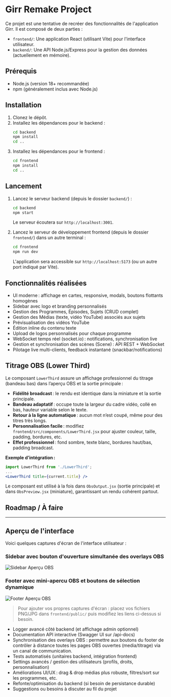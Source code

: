 # Girr Remake Project

Ce projet est une tentative de recréer des fonctionnalités de l'application Girr.
Il est composé de deux parties :

-   `frontend/`: Une application React (utilisant Vite) pour l'interface utilisateur.
-   `backend/`: Une API Node.js/Express pour la gestion des données (actuellement en mémoire).

## Prérequis

-   Node.js (version 18+ recommandée)
-   npm (généralement inclus avec Node.js)

## Installation

1.  Clonez le dépôt.
2.  Installez les dépendances pour le backend :
    ```bash
    cd backend
    npm install
    cd ..
    ```
3.  Installez les dépendances pour le frontend :
    ```bash
    cd frontend
    npm install
    cd ..
    ```

## Lancement

1.  Lancez le serveur backend (depuis le dossier `backend/`) :
    ```bash
    cd backend
    npm start
    ```
    Le serveur écoutera sur `http://localhost:3001`.

2.  Lancez le serveur de développement frontend (depuis le dossier `frontend/`) dans un autre terminal :
    ```bash
    cd frontend
    npm run dev
    ```
    L'application sera accessible sur `http://localhost:5173` (ou un autre port indiqué par Vite).

## Fonctionnalités réalisées

- UI moderne : affichage en cartes, responsive, modals, boutons flottants homogènes
- Sidebar avec logo et branding personnalisés
- Gestion des Programmes, Épisodes, Sujets (CRUD complet)
- Gestion des Médias (texte, vidéo YouTube) associés aux sujets
- Prévisualisation des vidéos YouTube
- Édition inline du contenu texte
- Upload de logos personnalisés pour chaque programme
- WebSocket temps réel (socket.io) : notifications, synchronisation live
- Gestion et synchronisation des scènes (Scene) : API REST + WebSocket
- Pilotage live multi-clients, feedback instantané (snackbar/notifications)

## Titrage OBS (Lower Third)

Le composant `LowerThird` assure un affichage professionnel du titrage (bandeau bas) dans l’aperçu OBS et la sortie principale :

- **Fidélité broadcast** : le rendu est identique dans la miniature et la sortie principale.
- **Bandeau adaptatif** : occupe toute la largeur du cadre vidéo, collé en bas, hauteur variable selon le texte.
- **Retour à la ligne automatique** : aucun mot n’est coupé, même pour des titres très longs.
- **Personnalisation facile** : modifiez `frontend/src/components/LowerThird.jsx` pour ajuster couleur, taille, padding, bordures, etc.
- **Effet professionnel** : fond sombre, texte blanc, bordures haut/bas, padding broadcast.

**Exemple d’intégration :**
```jsx
import LowerThird from './LowerThird';
...
<LowerThird title={current.title} />
```

Le composant est utilisé à la fois dans `ObsOutput.jsx` (sortie principale) et dans `ObsPreview.jsx` (miniature), garantissant un rendu cohérent partout.

## Roadmap / À faire

---

## Aperçu de l'interface

Voici quelques captures d'écran de l'interface utilisateur :

### Sidebar avec bouton d'ouverture simultanée des overlays OBS

![Sidebar Aperçu OBS](frontend/public/sidebar-apercu.png)

### Footer avec mini-apercu OBS et boutons de sélection dynamique

![Footer Aperçu OBS](frontend/public/footer-apercu.png)

> Pour ajouter vos propres captures d'écran : placez vos fichiers PNG/JPG dans `frontend/public/` puis modifiez les liens ci-dessus si besoin.

- Logger avancé côté backend (et affichage admin optionnel)
- Documentation API interactive (Swagger UI sur /api-docs)
- Synchronisation des overlays OBS : permettre aux boutons du footer de contrôler à distance toutes les pages OBS ouvertes (media/titrage) via un canal de communication.
- Tests automatisés (unitaires backend, intégration frontend)
- Settings avancés / gestion des utilisateurs (profils, droits, personnalisation)
- Améliorations UI/UX : drag & drop médias plus robuste, filtres/sort sur les programmes, etc.
- Refonte/optimisation du backend (si besoin de persistance durable)
- Suggestions ou besoins à discuter au fil du projet
